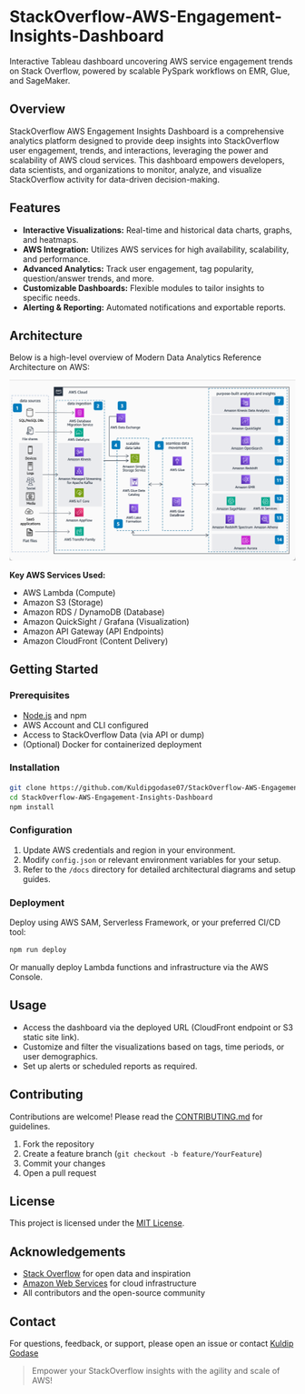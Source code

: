 # StackOverflow-AWS-Engagement-Insights-Dashboard
Interactive Tableau dashboard uncovering AWS service engagement trends on Stack Overflow, powered by scalable PySpark workflows on EMR, Glue, and SageMaker.

## Overview

StackOverflow AWS Engagement Insights Dashboard is a comprehensive analytics platform designed to provide deep insights into StackOverflow user engagement, trends, and interactions, leveraging the power and scalability of AWS cloud services. This dashboard empowers developers, data scientists, and organizations to monitor, analyze, and visualize StackOverflow activity for data-driven decision-making.


## Features

- **Interactive Visualizations:** Real-time and historical data charts, graphs, and heatmaps.
- **AWS Integration:** Utilizes AWS services for high availability, scalability, and performance.
- **Advanced Analytics:** Track user engagement, tag popularity, question/answer trends, and more.
- **Customizable Dashboards:** Flexible modules to tailor insights to specific needs.
- **Alerting & Reporting:** Automated notifications and exportable reports.


## Architecture

Below is a high-level overview of Modern Data Analytics Reference Architecture on AWS:

![AWS Architecture Diagram](https://github.com/Kuldipgodase07/StackOverflow-AWS-Engagement-Insights-Dashboard/blob/main/aws-stackoverflow-data-insights-main/.ipynb_checkpoints/AWS%20Data%20Analytics%20Architecture%20Diagram)
<!-- Replace the above URL with the actual location of your AWS architecture diagram -->

**Key AWS Services Used:**

- AWS Lambda (Compute)
- Amazon S3 (Storage)
- Amazon RDS / DynamoDB (Database)
- Amazon QuickSight / Grafana (Visualization)
- Amazon API Gateway (API Endpoints)
- Amazon CloudFront (Content Delivery)


## Getting Started

### Prerequisites

- [Node.js](https://nodejs.org/) and npm
- AWS Account and CLI configured
- Access to StackOverflow Data (via API or dump)
- (Optional) Docker for containerized deployment

### Installation

```sh
git clone https://github.com/Kuldipgodase07/StackOverflow-AWS-Engagement-Insights-Dashboard.git
cd StackOverflow-AWS-Engagement-Insights-Dashboard
npm install
```

### Configuration

1. Update AWS credentials and region in your environment.
2. Modify `config.json` or relevant environment variables for your setup.
3. Refer to the `/docs` directory for detailed architectural diagrams and setup guides.

### Deployment

Deploy using AWS SAM, Serverless Framework, or your preferred CI/CD tool:

```sh
npm run deploy
```
Or manually deploy Lambda functions and infrastructure via the AWS Console.


## Usage

- Access the dashboard via the deployed URL (CloudFront endpoint or S3 static site link).
- Customize and filter the visualizations based on tags, time periods, or user demographics.
- Set up alerts or scheduled reports as required.


## Contributing

Contributions are welcome! Please read the [CONTRIBUTING.md](CONTRIBUTING.md) for guidelines.

1. Fork the repository
2. Create a feature branch (`git checkout -b feature/YourFeature`)
3. Commit your changes
4. Open a pull request


## License

This project is licensed under the [MIT License](LICENSE).


## Acknowledgements

- [Stack Overflow](https://stackoverflow.com/) for open data and inspiration
- [Amazon Web Services](https://aws.amazon.com/) for cloud infrastructure
- All contributors and the open-source community


## Contact

For questions, feedback, or support, please open an issue or contact [Kuldip Godase](https://github.com/Kuldipgodase07)


> Empower your StackOverflow insights with the agility and scale of AWS!
